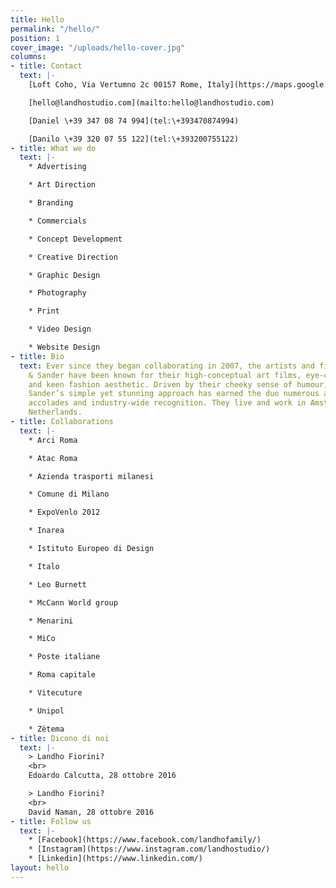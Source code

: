 ```yaml
---
title: Hello
permalink: "/hello/"
position: 1
cover_image: "/uploads/hello-cover.jpg"
columns:
- title: Contact
  text: |-
    [Loft Coho, Via Vertumno 2c 00157 Rome, Italy](https://maps.google.com/maps?q=Coho\+Loft\+in\+Rome\+Vertumno\+2\+c,\+00157\+Rome,\+Italy)

    [hello@landhostudio.com](mailto:hello@landhostudio.com)

    [Daniel \+39 347 08 74 994](tel:\+393470874994)

    [Danilo \+39 320 07 55 122](tel:\+393200755122)
- title: What we do
  text: |-
    * Advertising

    * Art Direction

    * Branding

    * Commercials

    * Concept Development

    * Creative Direction

    * Graphic Design

    * Photography

    * Print

    * Video Design

    * Website Design
- title: Bio
  text: Ever since they began collaborating in 2007, the artists and filmmakers Lernert
    & Sander have been known for their high-conceptual art films, eye-catching installations
    and keen fashion aesthetic. Driven by their cheeky sense of humour, Lernert &
    Sander’s simple yet stunning approach has earned the duo numerous awards, international
    accolades and industry-wide recognition. They live and work in Amsterdam, the
    Netherlands.
- title: Collaborations
  text: |-
    * Arci Roma

    * Atac Roma

    * Azienda trasporti milanesi

    * Comune di Milano

    * ExpoVenlo 2012

    * Inarea

    * Istituto Europeo di Design

    * Italo

    * Leo Burnett

    * McCann World group

    * Menarini

    * MiCo

    * Poste italiane

    * Roma capitale

    * Vitecuture

    * Unipol

    * Zètema
- title: Dicono di noi
  text: |-
    > Landho Fiorini?
    <br>
    Edoardo Calcutta, 28 ottobre 2016

    > Landho Fiorini?
    <br>
    David Naman, 28 ottobre 2016
- title: Follow us
  text: |-
    * [Facebook](https://www.facebook.com/landhofamily/)
    * [Instagram](https://www.instagram.com/landhostudio/)
    * [Linkedin](https://www.linkedin.com/)
layout: hello
---
```


